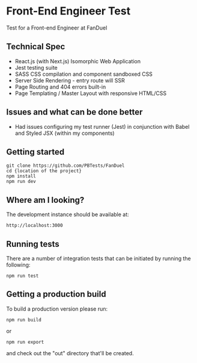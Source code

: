 # Front-End Engineer Test
Test for a Front-end Engineer at FanDuel

## Technical Spec
- React.js (with Next.js) Isomorphic Web Application
- Jest testing suite
- SASS CSS compilation and component sandboxed CSS
- Server Side Rendering - entry route will SSR
- Page Routing and 404 errors built-in
- Page Templating / Master Layout with responsive HTML/CSS

## Issues and what can be done better
- Had issues configuring my test runner (Jest) in conjunction with Babel and Styled JSX (within my components)

## Getting started
```
git clone https://github.com/PBTests/FanDuel
cd {location of the project}
npm install
npm run dev
```

## Where am I looking?
The development instance should be available at:
```
http://localhost:3000
```

## Running tests
There are a number of integration tests that can be initiated by running the following:
```
npm run test
```

## Getting a production build
To build a production version please run:
```
npm run build
```
or 
```
npm run export
```
and check out the "out" directory that'll be created.
